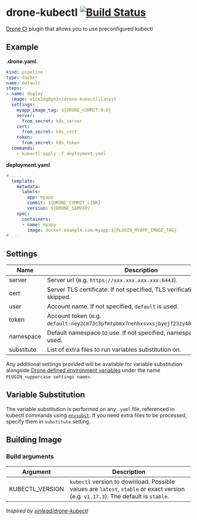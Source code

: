 # drone-kubectl [![Build Status](https://cloud.drone.io/api/badges/w1ck3dg0ph3r/drone-kubectl/status.svg)](https://cloud.drone.io/w1ck3dg0ph3r/drone-kubectl)

[Drone CI](https://drone.io/) plugin that allows you to use preconfigured kubectl

## Example

**.drone.yaml**

```yaml
kind: pipeline
type: docker
name: default
steps:
- name: deploy
  image: w1ck3dg0ph3r/drone-kubectl:latest
  settings:
    myapp_image_tag: ${DRONE_COMMIT:0:8}
    server:
      from_secret: k8s_server
    cert:
      from_secret: k8s_cert
    token:
      from_secret: k8s_token
  commands:
    - kubectl apply -f deployment.yaml
```

**deployment.yaml**
```yaml
# ...
  template:
    metadata:
      labels:
        app: myapp
        commit: ${DRONE_COMMIT_LINK}
        version: ${DRONE_SEMVER}
    spec:
      containers:
      - name: myapp
        image: docker.example.com/myapp:${PLUGIN_MYAPP_IMAGE_TAG}
# ...
```

## Settings

Name | Description
--- | ---
server | Server url (e.g. `https://xxx.xxx.xxx.xxx:6443`).
cert | Server TLS certificate. If not specified, TLS verification will be skipped.
user | Account name. If not specified, `default` is used.
token | Account token (e.g. `default:ney2cm73c3pfmtpbmx7nehhxsvxsjbyejf23zy48jy8p2qfxhfgec2`)
namespace | Default namespace to use. If not specified, namespace `default` is used.
substitute | List of extra files to run variables substitution on.

Any additional settings provided will be available for variable substitution alongside [Drone defined environment variables](https://docker-runner.docs.drone.io/configuration/environment/variables/) under the name `PLUGIN_<uppercase settings name>`.

## Variable Substitution

The variable substitution is performed on any `.yaml` file, referenced in kubectl commands using [`envsubst`](https://linux.die.net/man/1/envsubst). If you need extra files to be processed, specify them in `substitute` setting.

## Building Image


### Build arguments

Argument | Description
--- | ---
KUBECTL_VERSION | `kubectl` version to download. Possible values are `latest`, `stable` or exact version (e.g. `v1.17.3`). The default is `stable`.


*Inspired by [sinlead/drone-kubectl](https://github.com/sinlead/drone-kubectl)*
